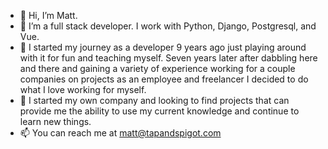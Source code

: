 - 👋 Hi, I’m Matt.
- 👀 I’m a full stack developer.  I work with Python, Django, Postgresql, and Vue.
- 🌱 I started my journey as a developer 9 years ago just playing around with it for fun and teaching myself. Seven years later after dabbling here and there and gaining a variety of experience working for a couple companies on projects as an employee and freelancer I decided to do what I love working for myself.
- 💞️ I started my own company and looking to find projects that can provide me the ability to use my current knowledge and continue to learn new things.
- 📫 You can reach me at matt@tapandspigot.com

<!---
mcyr85/mcyr85 is a ✨ special ✨ repository because its `README.md` (this file) appears on your GitHub profile.
You can click the Preview link to take a look at your changes.
--->
